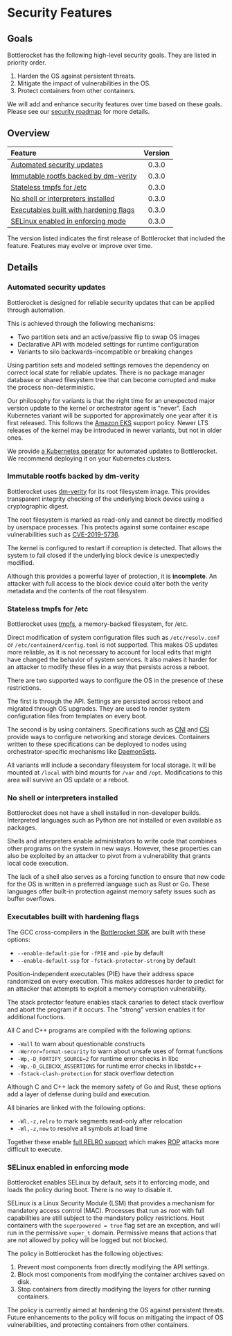 # Security Features

## Goals

Bottlerocket has the following high-level security goals.
They are listed in priority order.

1. Harden the OS against persistent threats.
2. Mitigate the impact of vulnerabilities in the OS.
3. Protect containers from other containers.

We will add and enhance security features over time based on these goals.
Please see our [security roadmap](https://github.com/orgs/bottlerocket-os/projects/1?card_filter_query=label%3Asecurity) for more details.

## Overview

| Feature                                                                           | Version |
| :-------------------------------------------------------------------------------- | :-----: |
| [Automated security updates](#automated-security-updates)                         |  0.3.0  |
| [Immutable rootfs backed by dm-verity](#immutable-rootfs-backed-by-dm-verity)     |  0.3.0  |
| [Stateless tmpfs for /etc](#stateless-tmpfs-for-etc)                              |  0.3.0  |
| [No shell or interpreters installed](#no-shell-or-interpreters-installed)         |  0.3.0  |
| [Executables built with hardening flags](#executables-built-with-hardening-flags) |  0.3.0  |
| [SELinux enabled in enforcing mode](#selinux-enabled-in-enforcing-mode)           |  0.3.0  |

The version listed indicates the first release of Bottlerocket that included the feature.
Features may evolve or improve over time.

## Details

### Automated security updates

Bottlerocket is designed for reliable security updates that can be applied through automation.

This is achieved through the following mechanisms:
* Two partition sets and an active/passive flip to swap OS images
* Declarative API with modeled settings for runtime configuration
* Variants to silo backwards-incompatible or breaking changes

Using partition sets and modeled settings removes the dependency on correct local state for reliable updates.
There is no package manager database or shared filesystem tree that can become corrupted and make the process non-deterministic.

Our philosophy for variants is that the right time for an unexpected major version update to the kernel or orchestrator agent is "never".
Each Kubernetes variant will be supported for approximately one year after it is first released.
This follows the [Amazon EKS](https://docs.aws.amazon.com/eks/latest/userguide/kubernetes-versions.html) support policy.
Newer LTS releases of the kernel may be introduced in newer variants, but not in older ones.

We provide [a Kubernetes operator](https://github.com/bottlerocket-os/bottlerocket-update-operator) for automated updates to Bottlerocket.
We recommend deploying it on your Kubernetes clusters.

### Immutable rootfs backed by dm-verity

Bottlerocket uses [dm-verity](https://www.kernel.org/doc/html/latest/admin-guide/device-mapper/verity.html) for its root filesystem image.
This provides transparent integrity checking of the underlying block device using a cryptographic digest.

The root filesystem is marked as read-only and cannot be directly modified by userspace processes.
This protects against some container escape vulnerabilities such as [CVE-2019-5736](https://www.openwall.com/lists/oss-security/2019/02/11/2).

The kernel is configured to restart if corruption is detected.
That allows the system to fail closed if the underlying block device is unexpectedly modified.

Although this provides a powerful layer of protection, it is **incomplete**.
An attacker with full access to the block device could alter both the verity metadata and the contents of the root filesystem.

### Stateless tmpfs for /etc

Bottlerocket uses [tmpfs](https://www.kernel.org/doc/Documentation/filesystems/tmpfs.txt), a memory-backed filesystem, for /etc.

Direct modification of system configuration files such as `/etc/resolv.conf` or `/etc/containerd/config.toml` is not supported.
This makes OS updates more reliable, as it is not necessary to account for local edits that might have changed the behavior of system services.
It also makes it harder for an attacker to modify these files in a way that persists across a reboot.

There are two supported ways to configure the OS in the presence of these restrictions.

The first is through the API.
Settings are persisted across reboot and migrated through OS upgrades.
They are used to render system configuration files from templates on every boot.

The second is by using containers.
Specifications such as [CNI](https://github.com/containernetworking/cni) and [CSI](https://github.com/container-storage-interface/spec) provide ways to configure networking and storage devices.
Containers written to these specifications can be deployed to nodes using orchestrator-specific mechanisms like [DaemonSets](https://kubernetes.io/docs/concepts/workloads/controllers/daemonset/).

All variants will include a secondary filesystem for local storage.
It will be mounted at `/local` with bind mounts for `/var` and `/opt`.
Modifications to this area will survive an OS update or a reboot.

### No shell or interpreters installed

Bottlerocket does not have a shell installed in non-developer builds.
Interpreted languages such as Python are not installed or even available as packages.

Shells and interpreters enable administrators to write code that combines other programs on the system in new ways.
However, these properties can also be exploited by an attacker to pivot from a vulnerability that grants local code execution.

The lack of a shell also serves as a forcing function to ensure that new code for the OS is written in a preferred language such as Rust or Go.
These languages offer built-in protection against memory safety issues such as buffer overflows.

### Executables built with hardening flags

The GCC cross-compilers in the [Bottlerocket SDK](https://github.com/bottlerocket-os/bottlerocket-sdk) are built with these options:
* `--enable-default-pie` for `-fPIE` and `-pie` by default
* `--enable-default-ssp` for `-fstack-protector-strong` by default

Position-independent executables (PIE) have their address space randomized on every execution.
This makes addresses harder to predict for an attacker that attempts to exploit a memory corruption vulnerability.

The stack protector feature enables stack canaries to detect stack overflow and abort the program if it occurs.
The "strong" version enables it for additional functions.

All C and C++ programs are compiled with the following options:
* `-Wall` to warn about questionable constructs
* `-Werror=format-security` to warn about unsafe uses of format functions
* `-Wp,-D_FORTIFY_SOURCE=2` for runtime error checks in libc
* `-Wp,-D_GLIBCXX_ASSERTIONS` for runtime error checks in libstdc++
* `-fstack-clash-protection` for stack overflow detection

Although C and C++ lack the memory safety of Go and Rust, these options add a layer of defense during build and execution.

All binaries are linked with the following options:
* `-Wl,-z,relro` to mark segments read-only after relocation
* `-Wl,-z,now` to resolve all symbols at load time

Together these enable [full RELRO support](https://www.redhat.com/en/blog/hardening-elf-binaries-using-relocation-read-only-relro) which makes [ROP](https://en.wikipedia.org/wiki/Return-oriented_programming) attacks more difficult to execute.

### SELinux enabled in enforcing mode

Bottlerocket enables SELinux by default, sets it to enforcing mode, and loads the policy during boot.
There is no way to disable it.

SELinux is a Linux Security Module (LSM) that provides a mechanism for mandatory access control (MAC).
Processes that run as root with full capabilities are still subject to the mandatory policy restrictions.
Host containers with the `superpowered = true` flag set are an exception, and will run in the permissive `super_t` domain.
Permissive means that actions that are not allowed by policy will be logged but not blocked.

The policy in Bottlerocket has the following objectives:
1) Prevent most components from directly modifying the API settings.
2) Block most components from modifying the container archives saved on disk.
3) Stop containers from directly modifying the layers for other running containers.

The policy is currently aimed at hardening the OS against persistent threats.
Future enhancements to the policy will focus on mitigating the impact of OS vulnerabilities, and protecting containers from other containers.
